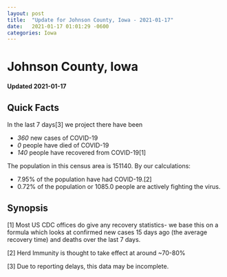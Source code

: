 ```yaml
---
layout: post
title:  "Update for Johnson County, Iowa - 2021-01-17"
date:   2021-01-17 01:01:29 -0600
categories: Iowa
---
```


# Johnson County, Iowa
#### Updated 2021-01-17

## Quick Facts

In the last 7 days[3] we project there have been
- *360* new cases of COVID-19
- *0* people have died of COVID-19
- *140* people have recovered from COVID-19[1]

The population in this census area is 151140. By our calculations:
- 7.95% of the population have had COVID-19.[2]
- 0.72% of the population or 1085.0 people are actively fighting the virus.

## Synopsis




[1] Most US CDC offices do give any recovery statistics- we base this on a formula which looks at confirmed new cases
15 days ago (the average recovery time) and deaths over the last 7 days.

[2] Herd Immunity is thought to take effect at around ~70-80%

[3] Due to reporting delays, this data may be incomplete.
 
    